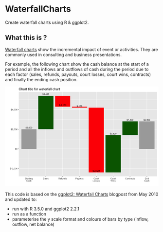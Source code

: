 # WaterfallCharts
Create waterfall charts using R &amp; ggplot2.

## What this is ?
[Waterfall charts][1] show the incremental impact of event or activities. They are commonly used in consulting and business presentations.

For example, the following chart show the cash balance at the start of a period and all the inflows and outflows of cash during the period due to each factor (sales, refunds, payouts, court losses, court wins, contracts) and finally the ending cash position.

![Screenshot](waterfall.png)

This code is based on the [ggplot2: Waterfall Charts][2] blogpost from May 2010 and updated to:

- run with R 3.5.0 and ggplot2 2.2.1
- run as a function
- parameterise the y scale format and colours of bars by type (inflow, outflow, net balance)


[1]: https://en.wikipedia.org/wiki/Waterfall_chart "Wikipedia: Waterfall Chart"
[2]: https://learnr.wordpress.com/2010/05/10/ggplot2-waterfall-charts/ "ggplot2: Waterfall Charts"
